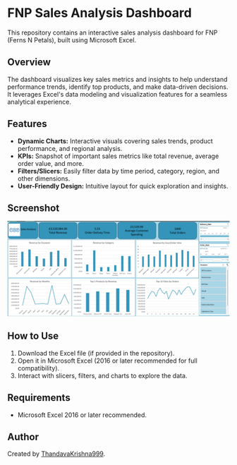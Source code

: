 # FNP Sales Analysis Dashboard

This repository contains an interactive sales analysis dashboard for FNP (Ferns N Petals), built using Microsoft Excel.

## Overview

The dashboard visualizes key sales metrics and insights to help understand performance trends, identify top products, and make data-driven decisions. It leverages Excel's data modeling and visualization features for a seamless analytical experience.

## Features

- **Dynamic Charts:** Interactive visuals covering sales trends, product performance, and regional analysis.
- **KPIs:** Snapshot of important sales metrics like total revenue, average order value, and more.
- **Filters/Slicers:** Easily filter data by time period, category, region, and other dimensions.
- **User-Friendly Design:** Intuitive layout for quick exploration and insights.

## Screenshot

![FNP Sales Analysis Dashboard](FNP%20dashboard.png)

## How to Use

1. Download the Excel file (if provided in the repository).
2. Open it in Microsoft Excel (2016 or later recommended for full compatibility).
3. Interact with slicers, filters, and charts to explore the data.

## Requirements

- Microsoft Excel 2016 or later recommended.



## Author

Created by [ThandavaKrishna999](https://github.com/ThandavaKrishna999).

